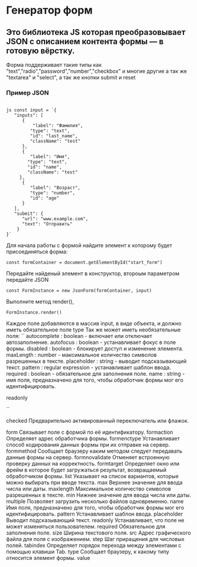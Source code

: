# Генератор форм

## Это библиотека JS которая  преобразовывает JSON с описанием контента формы — в готовую вёрстку.

Форма поддерживает такие типы как "text","radio","password","number","checkbox" и многие другие а так же "textarea" и  "select", 
а так же кнопки submit и reset
      
### Пример JSON 

```

js const input = `{
   "inputs": [
      {
          "label": "Фамилия",
         "type": "text",
         "id": "last_name",
         "className": "test"
      },
      {
         "label": "Имя",
        "type": "text",
        "id": "name",
        "className": "test"
     },
      {
         "label": "Возраст",
         "type": "number",
         "id": "age"
      }
   ],
   "submit": {
      "url": "www.example.com",
      "text": "Отправить"
    }
}`

```
Для начала работы с формой найдите элемент к которому будет присоединяться форма:

``` const formContainer = document.getElementById("start_form") ```

Передайте найденый элемент в конструктор, второым параметром передайте JSON

``` const FormInstance = new JsonForm(formContainer, input) ```

Выполните метод render(), 

```FormInstance.render()```

Каждое поле добавляются в массив input, в виде объекта, и должно иметь обязательное поле type
Так же может иметь необязательные поля:
``
autocomplete : boolean - включает или отключает автозаполнение.
autofocus : boolean - устанавливает фокус в поле формы.
disabled : boolean - блокирует доступ и изменение элемента.
maxLength : number - максимальное количество символов разрешенных в тексте.
placeholder : string - выводит подсказывающий текст.
pattern : regular expression - устанавливает шаблон ввода.
required : boolean - обязательное для заполнения поле.
name : string - имя поля, предназначено для того, чтобы обработчик формы мог его идентифицировать.


readonly

``

checked
    Предварительно активированный переключатель или флажок. 

form
    Связывает поле с формой по её идентификатору.
formaction
    Определяет адрес обработчика формы.
formenctype
    Устанавливает способ кодирования данных формы при их отправке на сервер.
formmethod
    Сообщает браузеру каким методом следует передавать данные формы на сервер.
formnovalidate
    Отменяет встроенную проверку данных на корректность.
formtarget
    Определяет окно или фрейм в которое будет загружаться результат, возвращаемый обработчиком формы.
list
    Указывает на список вариантов, которые можно выбирать при вводе текста.
max
    Верхнее значение для ввода числа или даты.
maxlength
    Максимальное количество символов разрешенных в тексте.
min
    Нижнее значение для ввода числа или даты.
multiple
    Позволяет загрузить несколько файлов одновременно.
name
    Имя поля, предназначено для того, чтобы обработчик формы мог его идентифицировать.
pattern
    Устанавливает шаблон ввода.
placeholder
    Выводит подсказывающий текст.
readonly
    Устанавливает, что поле не может изменяться пользователем.
required
    Обязательное для заполнения поле.
size
    Ширина текстового поля.
src
    Адрес графического файла для поля с изображением.
step
    Шаг приращения для числовых полей.
tabindex
    Определяет порядок перехода между элементами с помощью клавиши Tab.
type
    Сообщает браузеру, к какому типу относится элемент формы.
value






